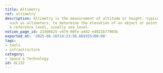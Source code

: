 ```yaml
---
title: Altimetry
ref: altimetry
description: Altimetry is the measurement of altitude or height, typically using instruments
  such as altimeters, to determine the elevation of an object or point relative to
  a reference level, usually sea level.
notion_page_id: 214d6625-c679-80fe-a442-e4821b77903b
exported_at: '2025-06-16T14:23:50.669355+00:00'
tags:
- tools
- infrastructure
category:
- Space & Technology
id: GL132
---
```


